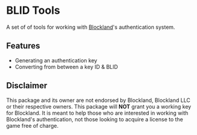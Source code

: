 # BLID Tools
A set of of tools for working with [Blockland](https://blockland.us)'s authentication system.

## Features
* Generating an authentication key
* Converting from between a key ID & BLID

## Disclaimer
This package and its owner are not endorsed by Blockland, Blockland LLC or their respective owners. This package will **NOT** grant you a working key for Blockland. It is meant to help those who are interested in working with Blockland's authentication, not those looking to acquire a license to the game free of charge.